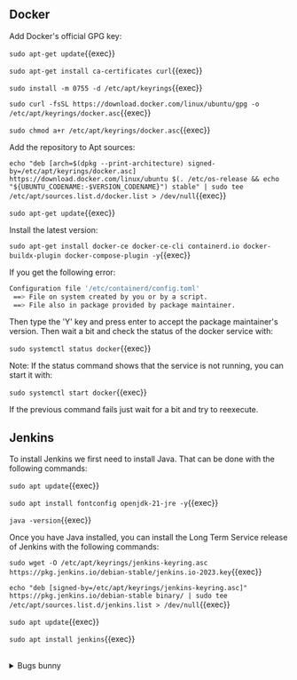## Docker

Add Docker's official GPG key:

`sudo apt-get update`{{exec}}

`sudo apt-get install ca-certificates curl`{{exec}}

`sudo install -m 0755 -d /etc/apt/keyrings`{{exec}}

`sudo curl -fsSL https://download.docker.com/linux/ubuntu/gpg -o /etc/apt/keyrings/docker.asc`{{exec}}

`sudo chmod a+r /etc/apt/keyrings/docker.asc`{{exec}}


Add the repository to Apt sources:

`echo "deb [arch=$(dpkg --print-architecture) signed-by=/etc/apt/keyrings/docker.asc] https://download.docker.com/linux/ubuntu $(. /etc/os-release && echo "${UBUNTU_CODENAME:-$VERSION_CODENAME}") stable" | sudo tee /etc/apt/sources.list.d/docker.list > /dev/null`{{exec}}

`sudo apt-get update`{{exec}}


Install the latest version:

`sudo apt-get install docker-ce docker-ce-cli containerd.io docker-buildx-plugin docker-compose-plugin -y`{{exec}}

If you get the following error:
```bash
Configuration file '/etc/containerd/config.toml'
 ==> File on system created by you or by a script.
 ==> File also in package provided by package maintainer.
 ```
Then type the 'Y' key and press enter to accept the package maintainer's version. Then wait a bit and check the status of the docker service with:

`sudo systemctl status docker`{{exec}}


Note: If the status command shows that the service is not running, you can start it with:

`sudo systemctl start docker`{{exec}}

If the previous command fails just wait for a bit and try to reexecute.


## Jenkins
To install Jenkins we first need to install Java. That can be done with the following commands:

`sudo apt update`{{exec}}

`sudo apt install fontconfig openjdk-21-jre -y`{{exec}}

`java -version`{{exec}}


Once you have Java installed, you can install the Long Term Service release of Jenkins with the following commands:

`sudo wget -O /etc/apt/keyrings/jenkins-keyring.asc https://pkg.jenkins.io/debian-stable/jenkins.io-2023.key`{{exec}}

`echo "deb [signed-by=/etc/apt/keyrings/jenkins-keyring.asc]" https://pkg.jenkins.io/debian-stable binary/ | sudo tee /etc/apt/sources.list.d/jenkins.list > /dev/null`{{exec}}

`sudo apt update`{{exec}}

`sudo apt install jenkins`{{exec}}

<br>
<details><summary>Bugs bunny</summary>
<br>

```plain
python3 /usr/easter.py
```{{exec}}

</details>
